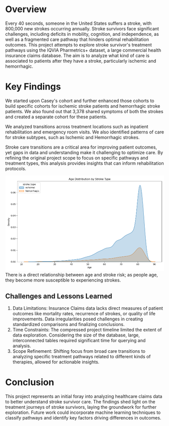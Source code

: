 # Overview
Every 40 seconds, someone in the United States suffers a stroke, with 800,000 new strokes occurring annually. Stroke survivors face significant challenges, including deficits in mobility, cognition, and independence, as well as a fragmented care pathway that hinders optimal rehabilitation outcomes.
This project attempts to explore stroke survivor's treatment pathways using the IQVIA Pharmetrics+ dataset, a large commercial health insurance claims database. The aim is to analyze what kind of care is associated to patients after they have a stroke, particularly ischemic and hemorrhagic.

# Key Findings
We started upon Casey's cohort and further enhanced those cohorts to build specific cohorts for ischemic stroke patients and hemorrhagic stroke patients. We also found out that 3,378 shared symptoms of both the strokes and created a separate cohort for these patients.

We analyzed transitions across treatment locations such as inpatient rehabilitation and emergency room visits.
We also identified patterns of care for stroke subtypes, such as Ischemic and Hemorrhagic strokes.

Stroke care transitions are a critical area for improving patient outcomes, yet gaps in data and understanding make it challenging to optimize care. By refining the original project scope to focus on specific pathways and treatment types, this analysis provides insights that can inform rehabilitation protocols.

![age_distribution_by_stroke_type](figs/age_distribution_by_stroke_type.png)
There is a direct relationship between age and stroke risk; as people age, they become more susceptible to experiencing strokes.

## Challenges and Lessons Learned
1. Data Limitations:
Insurance Claims data lacks direct measures of patient outcomes like mortality rates, recurrence of strokes, or quality of life improvements.
Data irregularities posed challenges in creating standardized comparisons and finalizing conclusions.
2. Time Constraints:
The compressed project timeline limited the extent of data exploration.
Considering the size of the database, large, interconnected tables required significant time for querying and analysis.
3. Scope Refinement:
Shifting focus from broad care transitions to analyzing specific treatment pathways related to different kinds of therapies, allowed for actionable insights.



# Conclusion
This project represents an initial foray into analyzing healthcare claims data to better understand stroke survivor care. The findings shed light on the treatment journeys of stroke survivors, laying the groundwork for further exploration. Future work could incorporate machine learning techniques to classify pathways and identify key factors driving differences in outcomes.